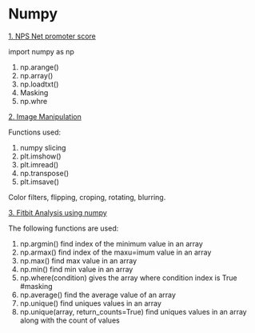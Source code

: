 # Numpy
[1. NPS Net promoter score](https://github.com/AnureetKaurTiwana/Numpy/blob/main/Numpy_Masking_Net_Promotor_Score.ipynb)

import numpy as np
1. np.arange()
2. np.array()
3. np.loadtxt()
4. Masking
5. np.whre

[2. Image Manipulation](https://github.com/AnureetKaurTiwana/Numpy/blob/main/Image%20Modification_Pyplot%20%26%20Numpy.ipynb)

Functions used:
1. numpy slicing
2. plt.imshow()
3. plt.imread()
4. np.transpose()
5. plt.imsave()

Color filters, flipping, croping, rotating, blurring.

[3. Fitbit Analysis using numpy](https://github.com/AnureetKaurTiwana/Numpy/blob/main/FitBit%20Analysis.ipynb)



The following functions are used:

1. np.argmin() find index of the minimum value in an array
2. np.armax() find index of the maxu=imum value in an array
3. np.max() find max value in an array
4. np.min() find min value in an array
5. np.where(condition) gives the array where condition index is True #masking
6. np.average() find the average value of an array
7. np.unique() find uniques values in an array
8. np.unique(array, return_counts=True) find uniques values in an array along with the count of values

